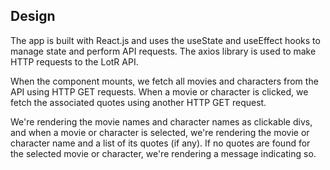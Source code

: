 ## Design
The app is built with React.js and uses the useState and useEffect hooks to manage state and perform API requests. The axios library is used to make HTTP requests to the LotR API.

When the component mounts, we fetch all movies and characters from the API using HTTP GET requests. When a movie or character is clicked, we fetch the associated quotes using another HTTP GET request.

We're rendering the movie names and character names as clickable divs, and when a movie or character is selected, we're rendering the movie or character name and a list of its quotes (if any). If no quotes are found for the selected movie or character, we're rendering a message indicating so.
